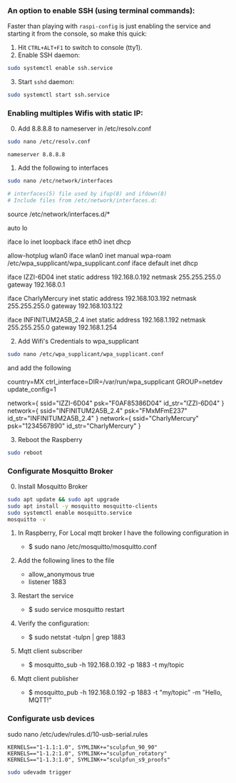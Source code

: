 ### An option to enable SSH (using terminal commands):

Faster than playing with `raspi-config` is just enabling the service and starting it from the console, so make this quick:

1. Hit `CTRL+ALT+F1` to switch to console (tty1).
2. Enable SSH daemon:

```bash
sudo systemctl enable ssh.service
```

3. Start `sshd` daemon:

```bash
sudo systemctl start ssh.service
```


### Enabling multiples Wifis with static IP:

0. Add 8.8.8.8 to nameserver in /etc/resolv.conf

```bash
sudo nano /etc/resolv.conf
```

```nano
nameserver 8.8.8.8
```


1. Add the following to interfaces

```bash
sudo nano /etc/network/interfaces
```

```bash
# interfaces(5) file used by ifup(8) and ifdown(8)
# Include files from /etc/network/interfaces.d:
```
source /etc/network/interfaces.d/*

auto lo

iface lo inet loopback
iface eth0 inet dhcp

allow-hotplug wlan0
iface wlan0 inet manual
wpa-roam /etc/wpa_supplicant/wpa_supplicant.conf
iface default inet dhcp

iface IZZI-6D04 inet static
address 192.168.0.192
netmask 255.255.255.0
gateway 192.168.0.1

iface CharlyMercury inet static
address 192.168.103.192
netmask 255.255.255.0
gateway 192.168.103.122

iface INFINITUM2A5B_2.4 inet static
address 192.168.1.192
netmask 255.255.255.0
gateway 192.168.1.254

2. Add Wifi's Credentials to wpa_supplicant 

```bash
sudo nano /etc/wpa_supplicant/wpa_supplicant.conf
```

and add the following

country=MX
ctrl_interface=DIR=/var/run/wpa_supplicant GROUP=netdev
update_config=1

network={
ssid="IZZI-6D04"
psk="F0AF85386D04"
id_str="IZZI-6D04"
}
network={
ssid="INFINITUM2A5B_2.4"
psk="FMxMFmE237"
id_str="INFINITUM2A5B_2.4"
}
network={
ssid="CharlyMercury"
psk="1234567890"
id_str="CharlyMercury"
}

3. Reboot the Raspberry

```bash
sudo reboot
```


### Configurate Mosquitto Broker ###

0. Install Mosquitto Broker

```bash
sudo apt update && sudo apt upgrade
sudo apt install -y mosquitto mosquitto-clients
sudo systemctl enable mosquitto.service
mosquitto -v
```

1. In Raspberry, For Local mqtt broker I have the following configuration in

    - $ sudo nano /etc/mosquitto/mosquitto.conf

2. Add the following lines to the file

    - allow_anonymous true
    - listener 1883

3. Restart the service

    - $ sudo service mosquitto restart

4. Verify the configuration:

    - $ sudo netstat -tulpn | grep 1883

5. Mqtt client subscriber

    - $ mosquitto_sub -h 192.168.0.192 -p 1883 -t my/topic

6. Mqtt client publisher

    - $ mosquitto_pub -h 192.168.0.192 -p 1883 -t "my/topic" -m "Hello, MQTT!"


### Configurate usb devices ###

sudo nano /etc/udev/rules.d/10-usb-serial.rules

``` nano
KERNELS=="1-1.1:1.0", SYMLINK+="sculpfun_90_90"
KERNELS=="1-1.2:1.0", SYMLINK+="sculpfun_rotatory"
KERNELS=="1-1.3:1.0", SYMLINK+="sculpfun_s9_proofs"
```

```bash
sudo udevadm trigger
```